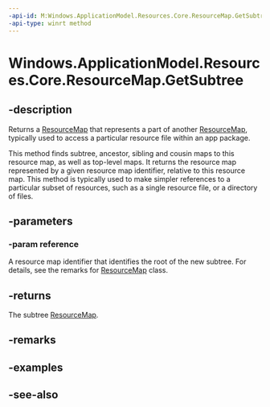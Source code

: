 ----api-id: M:Windows.ApplicationModel.Resources.Core.ResourceMap.GetSubtree(System.String)
-api-type: winrt method
---<!-- Method syntaxpublic Windows.ApplicationModel.Resources.Core.ResourceMap GetSubtree(System.String reference)--># Windows.ApplicationModel.Resources.Core.ResourceMap.GetSubtree## -descriptionReturns a [ResourceMap](resourcemap.md) that represents a part of another [ResourceMap](resourcemap.md), typically used to access a particular resource file within an app package.This method finds subtree, ancestor, sibling and cousin maps to this resource map, as well as top-level maps. It returns the resource map represented by a given resource map identifier, relative to this resource map. This method is typically used to make simpler references to a particular subset of resources, such as a single resource file, or a directory of files.## -parameters### -param referenceA resource map identifier that identifies the root of the new subtree. For details, see the remarks for [ResourceMap](resourcemap.md) class.## -returnsThe subtree [ResourceMap](resourcemap.md).## -remarks## -examples## -see-also